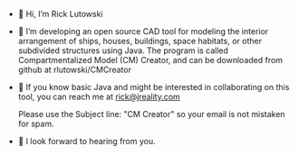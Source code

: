 - 👋 Hi, I’m Rick Lutowski

- 👀 I’m developing an open source CAD tool for modeling the interior arrangement of ships, houses, 
     buildings, space habitats, or other subdivided structures using Java. 
     The program is called Compartmentalized Model (CM) Creator, and can be downloaded from
  github at rlutowski/CMCreator
  
- 👀 If you know basic Java and might be interested in collaborating on this tool, you can reach me at
  rick@jreality.com 
  
   Please use the Subject line: "CM Creator"  so your email is not mistaken for spam.

- 👀 I look forward to hearing from you.
  
<!---
rlutowski/rlutowski is a ✨ special ✨ repository because its `README.md` (this file) appears on your GitHub profile.
You can click the Preview link to take a look at your changes.
--->
